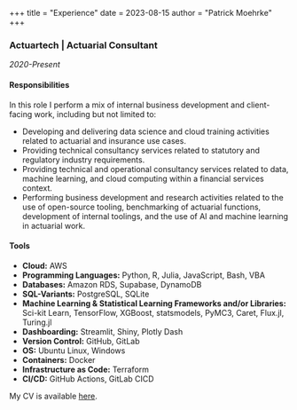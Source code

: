 +++
title = "Experience"
date = 2023-08-15
author = "Patrick Moehrke"
+++
### Actuartech | Actuarial Consultant
_2020-Present_

#### Responsibilities
In this role I perform a mix of internal business development and client-facing work, including but not limited to:
- Developing and delivering data science and cloud training activities related to actuarial and insurance use cases.
- Providing technical consultancy services related to statutory and regulatory industry requirements.
- Providing technical and operational consultancy services related to data, machine learning, and cloud computing within a financial services context.
- Performing business development and research activities related to the use of open-source tooling, benchmarking of actuarial functions, development of internal toolings, and the use of AI and machine learning in actuarial work.
#### Tools
- **Cloud:** AWS
- **Programming Languages:** Python, R, Julia, JavaScript, Bash, VBA
- **Databases:** Amazon RDS, Supabase, DynamoDB
- **SQL-Variants:** PostgreSQL, SQLite
- **Machine Learning & Statistical Learning Frameworks and/or Libraries:** Sci-kit Learn, TensorFlow, XGBoost, statsmodels, PyMC3, Caret, Flux.jl, Turing.jl
- **Dashboarding:** Streamlit, Shiny, Plotly Dash
- **Version Control:** GitHub, GitLab
- **OS:** Ubuntu Linux, Windows
- **Containers:** Docker
- **Infrastructure as Code:** Terraform
- **CI/CD:** GitHub Actions, GitLab CICD

My CV is available [here](https://patrick-moehrke-cv-pdf.s3.amazonaws.com/pmoehrke.pdf).
